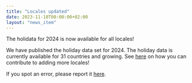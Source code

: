```yaml
---
title: "Locales updated"
date: 2023-11-10T00:00:00+02:00
layout: "news_item"
---
```


The holidata for 2024 is now available for all locales!
<!--more-->

We have published the holiday data set for 2024.
The holiday data is currently available for 31 countries and growing.
See [here](https://github.com/GothenburgBitFactory/holidata) on how you can contribute to adding more locales!

If you spot an error, please report it [here](https://github.com/GothenburgBitFactory/holidata/issues/new?labels=bug&template=bug_report.md&title=Error+in+locale+LOCALE%5B%2C+year+YEAR%5D).
